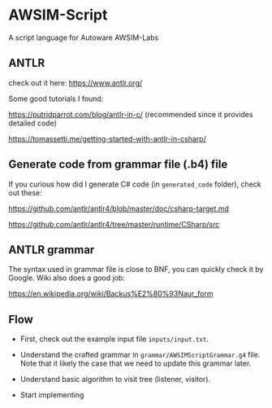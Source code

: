 # AWSIM-Script
A script language for Autoware AWSIM-Labs

## ANTLR
check out it here: https://www.antlr.org/

Some good tutorials I found:

https://putridparrot.com/blog/antlr-in-c/ (recommended since it provides detailed code)

https://tomassetti.me/getting-started-with-antlr-in-csharp/

## Generate code from grammar file (.b4) file
If you curious how did I generate C# code (in `generated_code` folder), check out these:

https://github.com/antlr/antlr4/blob/master/doc/csharp-target.md

https://github.com/antlr/antlr4/tree/master/runtime/CSharp/src

## ANTLR grammar
The syntax used in grammar file is close to BNF, you can quickly check it by Google. Wiki also does a good job:

https://en.wikipedia.org/wiki/Backus%E2%80%93Naur_form


## Flow
- First, check out the example input file `inputs/input.txt`.

- Understand the crafted grammar in `grammar/AWSIMScriptGrammar.g4` file. Note that it likely the case that we need to update this grammar later.

- Understand basic algorithm to visit tree (listener, visitor).

- Start implementing
